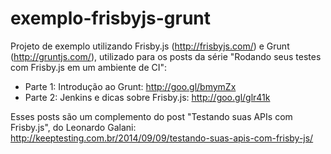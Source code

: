 exemplo-frisbyjs-grunt
======================

Projeto de exemplo utilizando Frisby.js (http://frisbyjs.com/) e Grunt (http://gruntjs.com/), utilizado para os posts da série "Rodando seus testes com Frisby.js em um ambiente de CI":

  - Parte 1: Introdução ao Grunt: http://goo.gl/bmymZx
  - Parte 2: Jenkins e dicas sobre Frisby.js: http://goo.gl/glr41k

Esses posts são um complemento do post "Testando suas APIs com Frisby.js", do Leonardo Galani: http://keeptesting.com.br/2014/09/09/testando-suas-apis-com-frisby-js/
